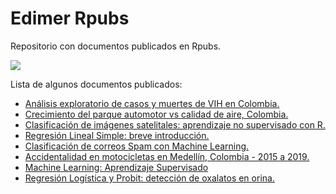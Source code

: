 # Edimer Rpubs

Repositorio con documentos publicados en Rpubs.

![](https://encrypted-tbn0.gstatic.com/images?q=tbn:ANd9GcTkoeG55ji_NyG3-0t4ypPf-1L8wZGwB0LI1g4a3njvEqIZtCTpBg&s)

Lista de algunos documentos publicados:

- [Análisis exploratorio de casos y muertes de VIH en Colombia.](https://rpubs.com/Edimer/326811)
- [Crecimiento del parque automotor vs calidad de aire, Colombia.](https://rpubs.com/Edimer/481799)
- [Clasificación de imágenes satelitales: aprendizaje no supervisado con R.](https://rpubs.com/Edimer/519971)
- [Regresión Lineal Simple: breve introducción.](https://rpubs.com/Edimer/520130)
- [Clasificación de correos Spam con Machine Learning.](https://rpubs.com/Edimer/534566)
- [Accidentalidad en motocicletas en Medellín, Colombia - 2015 a 2019.](https://rpubs.com/Edimer/534624)
- [Machine Learning: Aprendizaje Supervisado](https://rpubs.com/Edimer/536034)
- [Regresión Logística y Probit: detección de oxalatos en orina.](https://rpubs.com/Edimer/540368)
